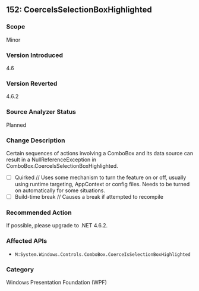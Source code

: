 ## 152: CoerceIsSelectionBoxHighlighted

### Scope
Minor

### Version Introduced
4.6

### Version Reverted
4.6.2

### Source Analyzer Status
Planned

### Change Description
Certain sequences of actions involving a ComboBox and its data source can result in a
NullReferenceException in ComboBox.CoerceIsSelectionBoxHighlighted.

- [ ] Quirked // Uses some mechanism to turn the feature on or off, usually using runtime targeting, AppContext or config files. Needs to be turned on automatically for some situations.
- [ ] Build-time break // Causes a break if attempted to recompile

### Recommended Action
If possible, please upgrade to .NET 4.6.2.

### Affected APIs
* `M:System.Windows.Controls.ComboBox.CoerceIsSelectionBoxHighlighted`

### Category
Windows Presentation Foundation (WPF)

<!--
    ### Original Bug
    125219
-->


